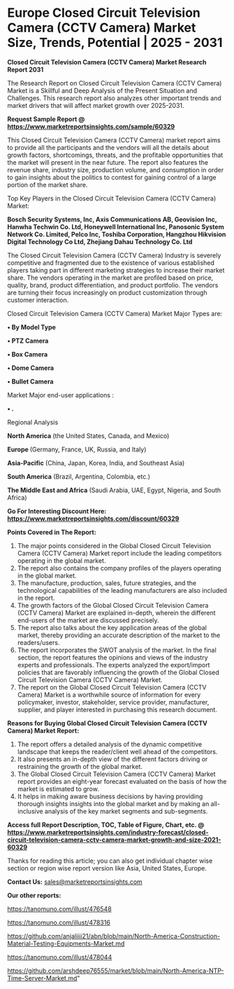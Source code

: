  # Europe Closed Circuit Television Camera (CCTV Camera) Market Size, Trends, Potential | 2025 - 2031

<strong>Closed Circuit Television Camera (CCTV Camera) Market Research Report 2031</strong>

The Research Report on Closed Circuit Television Camera (CCTV Camera) Market is a Skillful and Deep Analysis of the Present Situation and Challenges. This research report also analyzes other important trends and market drivers that will affect market growth over 2025-2031.

<strong>Request Sample Report @ <a href=https://www.marketreportsinsights.com/sample/60329>https://www.marketreportsinsights.com/sample/60329</a></strong>

This Closed Circuit Television Camera (CCTV Camera) market report aims to provide all the participants and the vendors will all the details about growth factors, shortcomings, threats, and the profitable opportunities that the market will present in the near future. The report also features the revenue share, industry size, production volume, and consumption in order to gain insights about the politics to contest for gaining control of a large portion of the market share.

Top Key Players in the Closed Circuit Television Camera (CCTV Camera) Market:

<strong>Bosch Security Systems, Inc, Axis Communications AB, Geovision Inc, Hanwha Techwin Co. Ltd, Honeywell International Inc, Panosonic System Network Co. Limited, Pelco Inc, Toshiba Corporation, Hangzhou Hikvision Digital Technology Co Ltd, Zhejiang Dahau Technology Co. Ltd</strong>

The Closed Circuit Television Camera (CCTV Camera) Industry is severely competitive and fragmented due to the existence of various established players taking part in different marketing strategies to increase their market share. The vendors operating in the market are profiled based on price, quality, brand, product differentiation, and product portfolio. The vendors are turning their focus increasingly on product customization through customer interaction.

Closed Circuit Television Camera (CCTV Camera) Market Major Types are:

<strong>• By Model Type

• PTZ Camera

• Box Camera

• Dome Camera

• Bullet Camera</strong>

Market Major end-user applications :

<strong>• .</strong>

Regional Analysis

</u><strong><b>North America</b></strong> (the United States, Canada, and Mexico)

<strong><b>Europe </b></strong>(Germany, France, UK, Russia, and Italy)

<strong><b>Asia-Pacific</b></strong> (China, Japan, Korea, India, and Southeast Asia)

<strong><b>South America</b></strong> (Brazil, Argentina, Colombia, etc.)

<strong><b>The Middle East and Africa</b></strong> (Saudi Arabia, UAE, Egypt, Nigeria, and South Africa)

<strong>Go For Interesting Discount Here: <a href=https://www.marketreportsinsights.com/discount/60329>https://www.marketreportsinsights.com/discount/60329</a></strong>

<strong>Points Covered in The Report:</strong>
<ol>
  <li>The major points considered in the Global Closed Circuit Television Camera (CCTV Camera) Market report include the leading competitors operating in the global market.</li>
  <li>The report also contains the company profiles of the players operating in the global market.</li>
  <li>The manufacture, production, sales, future strategies, and the technological capabilities of the leading manufacturers are also included in the report.</li>
  <li>The growth factors of the Global Closed Circuit Television Camera (CCTV Camera) Market are explained in-depth, wherein the different end-users of the market are discussed precisely.</li>
  <li>The report also talks about the key application areas of the global market, thereby providing an accurate description of the market to the readers/users.</li>
  <li>The report incorporates the SWOT analysis of the market. In the final section, the report features the opinions and views of the industry experts and professionals. The experts analyzed the export/import policies that are favorably influencing the growth of the Global Closed Circuit Television Camera (CCTV Camera) Market.</li>
  <li>The report on the Global Closed Circuit Television Camera (CCTV Camera) Market is a worthwhile source of information for every policymaker, investor, stakeholder, service provider, manufacturer, supplier, and player interested in purchasing this research document.</li>
</ol>
<strong>Reasons for Buying Global Closed Circuit Television Camera (CCTV Camera) Market Report:</strong>

<ol>
  <li>The report offers a detailed analysis of the dynamic competitive landscape that keeps the reader/client well ahead of the competitors.</li>
  <li>It also presents an in-depth view of the different factors driving or restraining the growth of the global market.</li>
  <li>The Global Closed Circuit Television Camera (CCTV Camera) Market report provides an eight-year forecast evaluated on the basis of how the market is estimated to grow.</li>
  <li>It helps in making aware business decisions by having providing thorough insights insights into the global market and by making an all-inclusive analysis of the key market segments and sub-segments.</li>
</ol>
<strong>Access full Report Description, TOC, Table of Figure, Chart, etc. @ <a href=https://www.marketreportsinsights.com/industry-forecast/closed-circuit-television-camera-cctv-camera-market-growth-and-size-2021-60329>https://www.marketreportsinsights.com/industry-forecast/closed-circuit-television-camera-cctv-camera-market-growth-and-size-2021-60329</a></strong>


Thanks for reading this article; you can also get individual chapter wise section or region wise report version like Asia, United States, Europe.

<strong>Contact Us:</strong>
sales@marketreportsinsights.com

<strong>Our other reports:</strong>

<a href=https://tanomuno.com/illust/476548>https://tanomuno.com/illust/476548</a>

<a href=https://tanomuno.com/illust/478316>https://tanomuno.com/illust/478316</a>

<a href=https://github.com/anjaliiii21/abn/blob/main/North-America-Construction-Material-Testing-Equipments-Market.md>https://github.com/anjaliiii21/abn/blob/main/North-America-Construction-Material-Testing-Equipments-Market.md</a>

<a href=https://tanomuno.com/illust/478044>https://tanomuno.com/illust/478044</a>

<a href=https://github.com/arshdeep76555/market/blob/main/North-America-NTP-Time-Server-Market.md>https://github.com/arshdeep76555/market/blob/main/North-America-NTP-Time-Server-Market.md</a>"
